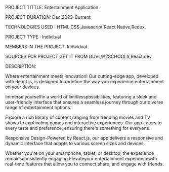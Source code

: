 PROJECT TITTLE: Entertainment Application

PROJECT DURATION: Dec,2023-Current

TECHNOLOGIES USED : HTML,CSS,Javascript,React Native,Redux.

PROJECT TYPE : Indivitual

MEMBERS IN THE PROJECT: Individual.

SOURCES FOR PROJECT GET IT FROM GUVI,W2SCHOOLS,React.dev

DESCRIPTION:

Where entertainment meets innovation! Our cutting-edge app, developed
with React.js, is designed to redefine the way you experience
entertainment on your devices.

Immerse yourselfin a world of limitlesspossibilities, featuring a sleek and
user-friendly interface that ensures a seamless journey through our diverse
range of entertainment options.

Explore a rich library of content,ranging from trending movies and TV
shows to captivating games and interactive experiences. Our app caters to
every taste and preference, ensuring there's something for everyone.

Responsive Design-Powered by React.js, our app delivers a responsive and
dynamic interface that adapts to various screen sizes and devices.

Whether you're on your smartphone, tablet, or desktop, the experience
remainsconsistently engaging.Elevateyour entertainment experiencewith
real-time features that allow you to connect,share, and engage with friends.
